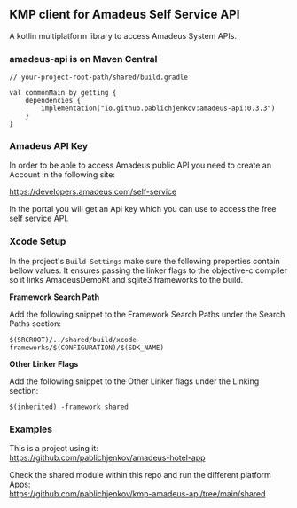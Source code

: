 ## KMP client for Amadeus Self Service API
A kotlin multiplatform library to access Amadeus System APIs.

<H3>amadeus-api is on Maven Central</H3>

```
// your-project-root-path/shared/build.gradle

val commonMain by getting {
    dependencies {
        implementation("io.github.pablichjenkov:amadeus-api:0.3.3")
    }
}
```

<H3>Amadeus API Key</H3>

In order to be able to access Amadeus public API you need to create an Account in the following site:

https://developers.amadeus.com/self-service

In the portal you will get an Api key which you can use to access the free self service API.

<H3>Xcode Setup</H3>

In the project's `Build Settings` make sure the following properties contain bellow values. It ensures passing the linker flags to the objective-c compiler so it links AmadeusDemoKt and sqlite3 frameworks to the build.

**Framework Search Path**

Add the following snippet to the Framework Search Paths under the Search Paths section:
```
$(SRCROOT)/../shared/build/xcode-frameworks/$(CONFIGURATION)/$(SDK_NAME)
```

**Other Linker Flags**

Add the following snippet to the Other Linker flags under the Linking section:
```
$(inherited) -framework shared
```

<H3>Examples</H3>

This is a project using it:<BR>
https://github.com/pablichjenkov/amadeus-hotel-app

Check the shared module within this repo and run the different platform Apps:<BR>
https://github.com/pablichjenkov/kmp-amadeus-api/tree/main/shared
